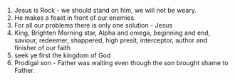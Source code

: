 1. Jesus is Rock - we should stand on him, we will not be weary.
2. He makes a feast in front of our enemies.
3. For all our problems there is only one solution - Jesus
4. King, Brighten Morning star, Alpha and omega, beginning and end, saviour, redeemer, shappered, high presit, interceptor, author and finisher of our faith
5. seek ye first the kingdom of God
6. Prodigal son - Father was waiting even though the son brought shame to Father. 
